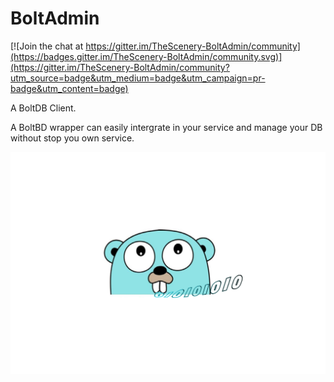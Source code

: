 # BoltAdmin

[![Join the chat at https://gitter.im/TheScenery-BoltAdmin/community](https://badges.gitter.im/TheScenery-BoltAdmin/community.svg)](https://gitter.im/TheScenery-BoltAdmin/community?utm_source=badge&utm_medium=badge&utm_campaign=pr-badge&utm_content=badge)

A BoltDB Client.

A BoltBD wrapper can easily intergrate in your service and manage your DB without stop you own service.

![image](https://github.com/TheScenery/BoltAdmin/raw/master/src/asserts/boltAdmin.png)


